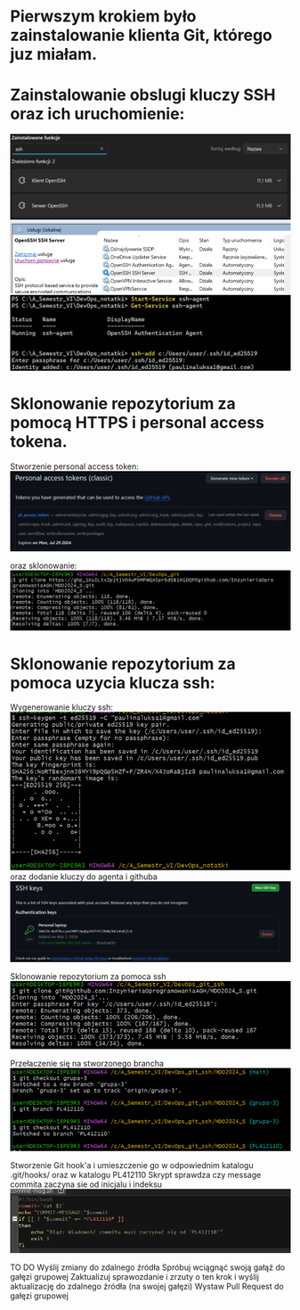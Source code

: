 # Pierwszym krokiem było zainstalowanie klienta Git, którego juz miałam.
# Zainstalowanie obslugi kluczy SSH oraz ich uruchomienie:
![alt text](<img/Zrzut ekranu 2024-03-02 155059.png>)
![alt text](<img/Zrzut ekranu 2024-03-02 155157.png>)
![alt text](<img/Zrzut ekranu 2024-03-02 125916.png>)

# Sklonowanie repozytorium za pomocą HTTPS i personal access tokena.
Stworzenie personal access token:
![alt text](<img/Zrzut ekranu 2024-03-02 155530.png>)

oraz sklonowanie:
![alt text](<img/Zrzut ekranu 2024-02-29 200556.png>)

# Sklonowanie repozytorium za pomoca uzycia klucza ssh:
Wygenerowanie kluczy ssh:
![alt text](<img/Zrzut ekranu 2024-02-29 204314.png>)
oraz dodanie kluczy do agenta i githuba
![alt text](<img/Zrzut ekranu 2024-03-02 134718.png>)

Sklonowanie repozytorium za pomoca ssh
![alt text](<img/Zrzut ekranu 2024-03-02 133252.png>)

Przełaczenie się na stworzonego brancha
![alt text](<img/Zrzut ekranu 2024-03-02 140437.png>)

Stworzenie Git hook'a i umieszczenie go w odpowiednim katalogu .git/hooks/ oraz w katalogu PL412110
Skrypt sprawdza czy message commita zaczyna sie od inicjalu i indeksu
![alt text](<img/Zrzut ekranu 2024-03-02 164910.png>)

TO DO
Wyślij zmiany do zdalnego źródła
Spróbuj wciągnąć swoją gałąź do gałęzi grupowej
Zaktualizuj sprawozdanie i zrzuty o ten krok i wyślij aktualizację do zdalnego źródła (na swojej gałęzi)
Wystaw Pull Request do gałęzi grupowej